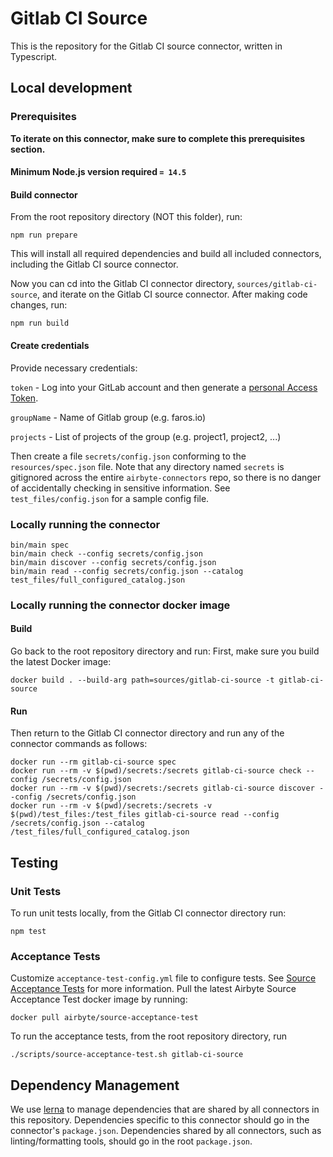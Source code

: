 # Gitlab CI Source

This is the repository for the Gitlab CI source connector, written in Typescript.

## Local development

### Prerequisites

**To iterate on this connector, make sure to complete this prerequisites
section.**

#### Minimum Node.js version required `= 14.5`

#### Build connector

From the root repository directory (NOT this folder), run:

```
npm run prepare
```

This will install all required dependencies and build all included connectors,
including the Gitlab CI source connector.

Now you can cd into the Gitlab CI connector directory, `sources/gitlab-ci-source`,
and iterate on the Gitlab CI source connector. After making code changes, run:

```
npm run build
```

#### Create credentials

Provide necessary credentials:

`token` - Log into your GitLab account and then generate a [personal Access Token](https://docs.gitlab.com/ee/user/profile/personal_access_tokens.html).

`groupName` - Name of Gitlab group (e.g. faros.io)

`projects` - List of projects of the group (e.g. project1, project2, ...)

Then create a file `secrets/config.json`
conforming to the `resources/spec.json` file. Note that any directory named
`secrets` is gitignored across the entire `airbyte-connectors` repo, so there is
no danger of accidentally checking in sensitive information. See
`test_files/config.json` for a sample config file.

### Locally running the connector

```
bin/main spec
bin/main check --config secrets/config.json
bin/main discover --config secrets/config.json
bin/main read --config secrets/config.json --catalog test_files/full_configured_catalog.json
```

### Locally running the connector docker image

#### Build

Go back to the root repository directory and run:
First, make sure you build the latest Docker image:

```
docker build . --build-arg path=sources/gitlab-ci-source -t gitlab-ci-source
```

#### Run

Then return to the Gitlab CI connector directory and run any of the connector
commands as follows:

```
docker run --rm gitlab-ci-source spec
docker run --rm -v $(pwd)/secrets:/secrets gitlab-ci-source check --config /secrets/config.json
docker run --rm -v $(pwd)/secrets:/secrets gitlab-ci-source discover --config /secrets/config.json
docker run --rm -v $(pwd)/secrets:/secrets -v $(pwd)/test_files:/test_files gitlab-ci-source read --config /secrets/config.json --catalog /test_files/full_configured_catalog.json
```

## Testing

### Unit Tests

To run unit tests locally, from the Gitlab CI connector directory run:

```
npm test
```

### Acceptance Tests

Customize `acceptance-test-config.yml` file to configure tests. See [Source
Acceptance
Tests](https://docs.airbyte.io/connector-development/testing-connectors/source-acceptance-tests-reference)
for more information.
Pull the latest Airbyte Source Acceptance Test docker image by running:

```
docker pull airbyte/source-acceptance-test
```

To run the acceptance tests, from the root repository directory, run

```
./scripts/source-acceptance-test.sh gitlab-ci-source
```

## Dependency Management

We use [lerna](https://lerna.js.org/) to manage dependencies that are shared by
all connectors in this repository. Dependencies specific to this connector
should go in the connector's `package.json`. Dependencies shared by all
connectors, such as linting/formatting tools, should go in the root
`package.json`.
